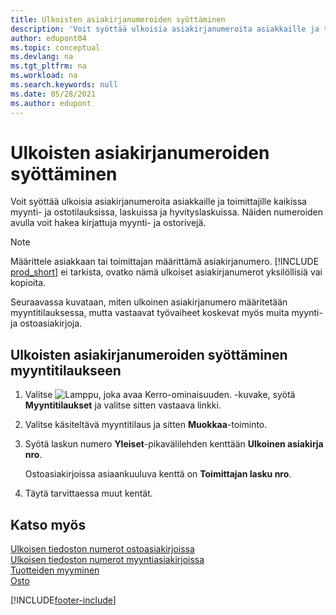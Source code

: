 ```yaml
---
title: Ulkoisten asiakirjanumeroiden syöttäminen
description: 'Voit syöttää ulkoisia asiakirjanumeroita asiakkaille ja toimittajille kaikissa myynti- ja ostotilauksissa, laskuissa ja hyvityslaskuissa. Näiden numeroiden avulla voit hakea kirjattuja myynti- ja ostorivejä.'
author: edupont04
ms.topic: conceptual
ms.devlang: na
ms.tgt_pltfrm: na
ms.workload: na
ms.search.keywords: null
ms.date: 05/28/2021
ms.author: edupont
---
```

# <a name="enter-external-document-numbers"></a><a name="enter-external-document-numbers"></a><a name="enter-external-document-numbers"></a>Ulkoisten asiakirjanumeroiden syöttäminen

Voit syöttää ulkoisia asiakirjanumeroita asiakkaille ja toimittajille kaikissa myynti- ja ostotilauksissa, laskuissa ja hyvityslaskuissa. Näiden numeroiden avulla voit hakea kirjattuja myynti- ja ostorivejä.  

> [!NOTE]
> Määrittele asiakkaan tai toimittajan määrittämä asiakirjanumero. [!INCLUDE [prod_short](includes/prod_short.md)] ei tarkista, ovatko nämä ulkoiset asiakirjanumerot yksilöllisiä vai kopioita.

Seuraavassa kuvataan, miten ulkoinen asiakirjanumero määritetään myyntitilauksessa, mutta vastaavat työvaiheet koskevat myös muita myynti- ja ostoasiakirjoja.

## <a name="to-enter-external-document-numbers-in-a-sales-order"></a><a name="to-enter-external-document-numbers-in-a-sales-order"></a><a name="to-enter-external-document-numbers-in-a-sales-order"></a>Ulkoisten asiakirjanumeroiden syöttäminen myyntitilaukseen

1. Valitse ![Lamppu, joka avaa Kerro-ominaisuuden.](media/ui-search/search_small.png "Kerro, mitä haluat tehdä") -kuvake, syötä **Myyntitilaukset** ja valitse sitten vastaava linkki.  
2. Valitse käsiteltävä myyntitilaus ja sitten **Muokkaa**-toiminto.  
3. Syötä laskun numero **Yleiset**-pikavälilehden kenttään **Ulkoinen asiakirja nro**.  

    Ostoasiakirjoissa asiaankuuluva kenttä on **Toimittajan lasku nro**.
4. Täytä tarvittaessa muut kentät.  

## <a name="see-also"></a><a name="see-also"></a><a name="see-also"></a>Katso myös

[Ulkoisen tiedoston numerot ostoasiakirjoissa](purchasing-ext-doc-no.md)  
[Ulkoisen tiedoston numerot myyntiasiakirjoissa](sales-how-invoice-sales.md#external-document-numbers)  
[Tuotteiden myyminen](sales-how-sell-products.md)  
[Osto](purchasing-manage-purchasing.md)  

[!INCLUDE[footer-include](includes/footer-banner.md)]
